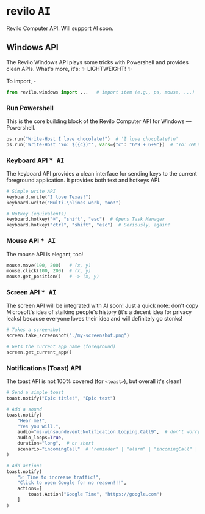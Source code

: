# revilo <kbd>AI</kbd>
Revilo Computer API. Will support AI soon.

## Windows API
The Revilo Windows API plays some tricks with Powershell and provides clean APIs. What's more, it's: ✨ LIGHTWEIGHT! ✨

To import, -

```python
from revilo.windows import ...   # import item (e.g., ps, mouse, ...)
```

### Run Powershell

This is the core building block of the Revilo Computer API for Windows — Powershell.

```python
ps.run("Write-Host I love chocolate!")  # 'I love chocolate!\n'
ps.run('Write-Host "Yo: $({c})"', vars={"c": "6*9 + 6+9"})  # 'Yo: 69\n'
```

### Keyboard API <kbd>* AI</kbd>

The keyboard API provides a clean interface for sending keys to the current foreground application.
It provides both text and hotkeys API.

```python
# Simple write API
keyboard.write("I love Texas!")
keyboard.write("Multi-\nlines work, too!")

# Hotkey (equivalents)
keyboard.hotkey("⌘", "shift", "esc")  # Opens Task Manager
keyboard.hotkey("ctrl", "shift", "esc")  # Seriously, again!
```

### Mouse API <kbd>* AI</kbd>

The mouse API is elegant, too!

```python
mouse.move(100, 200)   # (x, y)
mouse.click(100, 200)  # (x, y)
mouse.get_position()   # -> (x, y)
```

### Screen API <kbd>* AI</kbd>

The screen API will be integrated with AI soon!
Just a quick note: don't copy Microsoft's idea of stalking people's history (it's a decent idea for privacy leaks) because everyone loves their idea and will definitely go stonks!

```python
# Takes a screenshot
screen.take_screenshot("./my-screenshot.png")

# Gets the current app name (foreground)
screen.get_current_app()
```

### Notifications (Toast) API

The toast API is not 100% covered (for `<toast>`), but overall it's clean!

```python
# Send a simple toast
toast.notify("Epic title!", "Epic text")

# Add a sound
toast.notify(
    "Hear me!",
    "Yes you will.", 
    audio="ms-winsoundevent:Notification.Looping.Call9",  # don't worry: type hints!
    audio_loops=True,
    duration="long",  # or short
    scenario="incomingCall"  # "reminder" | "alarm" | "incomingCall" | "urgent"
)

# Add actions
toast.notify(
    "📈 Time to increase traffic!",
    "Click to open Google for no reason!!!",
    actions=[
        toast.Action("Google Time", "https://google.com")
    ]
)
```
